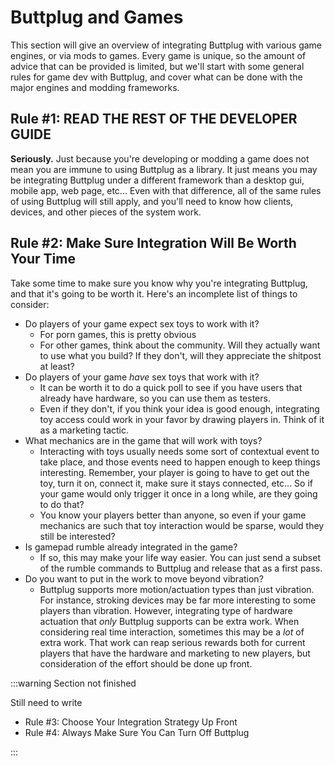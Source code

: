 # Buttplug and Games

This section will give an overview of integrating Buttplug with various game engines, or via mods to games. Every game is unique, so the amount of advice that can be provided is limited, but we'll start with some general rules for game dev with Buttplug, and cover what can be done with the major engines and modding frameworks.

## Rule #1: READ THE REST OF THE DEVELOPER GUIDE

**Seriously.** Just because you're developing or modding a game does not mean you are immune to using Buttplug as a library. It just means you may be integrating Buttplug under a different framework than a desktop gui, mobile app, web page, etc... Even with that difference, all of the same rules of using Buttplug will still apply, and you'll need to know how clients, devices, and other pieces of the system work.

## Rule #2: Make Sure Integration Will Be Worth Your Time

Take some time to make sure you know why you're integrating Buttplug, and that it's going to be worth it. Here's an incomplete list of things to consider:

- Do players of your game expect sex toys to work with it?
  - For porn games, this is pretty obvious
  - For other games, think about the community. Will they actually want to use what you build? If
    they don't, will they appreciate the shitpost at least?
- Do players of your game *have* sex toys that work with it?
  - It can be worth it to do a quick poll to see if you have users that already have hardware, so
    you can use them as testers.
  - Even if they don't, if you think your idea is good enough, integrating toy access could work in
    your favor by drawing players in. Think of it as a marketing tactic.
- What mechanics are in the game that will work with toys?
  - Interacting with toys usually needs some sort of contextual event to take place, and those
    events need to happen enough to keep things interesting. Remember, your player is going to have to get out the toy, turn it on, connect it, make sure it stays connected, etc... So if your game would only trigger it once in a long while, are they going to do that?
  - You know your players better than anyone, so even if your game mechanics are such that toy
    interaction would be sparse, would they still be interested?
- Is gamepad rumble already integrated in the game?
  - If so, this may make your life way easier. You can just send a subset of the rumble commands to
    Buttplug and release that as a first pass.
- Do you want to put in the work to move beyond vibration?
  - Buttplug supports more motion/actuation types than just vibration. For instance, stroking
    devices may be far more interesting to some players than vibration. However, integrating type of hardware actuation that *only* Buttplug supports can be extra work. When considering real time interaction, sometimes this may be a *lot* of extra work. That work can reap serious rewards both for current players that have the hardware and marketing to new players, but consideration of the effort should be done up front.

:::warning Section not finished

Still need to write

- Rule #3: Choose Your Integration Strategy Up Front
- Rule #4: Always Make Sure You Can Turn Off Buttplug

:::